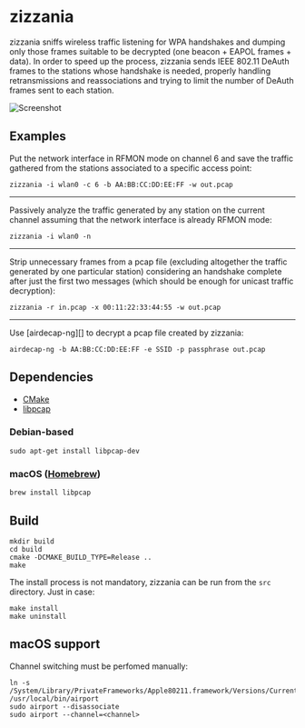 # zizzania

zizzania sniffs wireless traffic listening for WPA handshakes and dumping only those frames suitable to be decrypted (one beacon + EAPOL frames + data). In order to speed up the process, zizzania sends IEEE 802.11 DeAuth frames to the stations whose handshake is needed, properly handling retransmissions and reassociations and trying to limit the number of DeAuth frames sent to each station.

![Screenshot](http://i.imgur.com/NG7CyU0.png)

## Examples

Put the network interface in RFMON mode on channel 6 and save the traffic gathered from the stations associated to a specific access point:

```
zizzania -i wlan0 -c 6 -b AA:BB:CC:DD:EE:FF -w out.pcap
```

---

Passively analyze the traffic generated by any station on the current channel assuming that the network interface is already RFMON mode:

```
zizzania -i wlan0 -n
```

---

Strip unnecessary frames from a pcap file (excluding altogether the traffic generated by one particular station) considering an handshake complete after just the first two messages (which should be enough for unicast traffic decryption):

```
zizzania -r in.pcap -x 00:11:22:33:44:55 -w out.pcap
```

---

Use [airdecap-ng][] to decrypt a pcap file created by zizzania:

```
airdecap-ng -b AA:BB:CC:DD:EE:FF -e SSID -p passphrase out.pcap
```

## Dependencies

- [CMake][]
- [libpcap][]

### Debian-based

```
sudo apt-get install libpcap-dev
```

### macOS ([Homebrew][])

```
brew install libpcap
```

## Build

```
mkdir build
cd build
cmake -DCMAKE_BUILD_TYPE=Release ..
make
```

The install process is not mandatory, zizzania can be run from the `src` directory. Just in case:

```
make install
make uninstall
```

## macOS support

Channel switching must be perfomed manually:

```
ln -s /System/Library/PrivateFrameworks/Apple80211.framework/Versions/Current/Resources/airport /usr/local/bin/airport
sudo airport --disassociate
sudo airport --channel=<channel>
```

[Homebrew]: https://brew.sh/
[aircrack-ng]: https://www.aircrack-ng.org
[CMake]: https://cmake.org/
[libpcap]: https://www.tcpdump.org/
